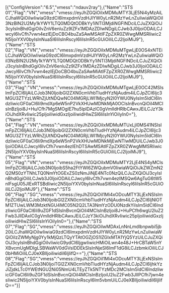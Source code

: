 [{"ConfigVersion":"6.5","vmess":"ndauv2ray"},{"Name":"STS 01","Flag":"VN","vmess":"vmess://eyJhZGQiOiIxMDMuMTY3LjE5Ni4yMzAiLCJhaWQiOiIwIiwiaG9zdCI6ImxpdmVzdHJlYW0yLnR2MzYwLnZuIiwiaWQiOiI3NzBlN2U2My1kYWY1LTQ0MDQtODBkYy1iNTI3MjdiNGFlNDciLCJuZXQiOiJ3cyIsInBhdGgiOiIvZnV6enluZz9lZFx1MDAzZDIwNDgiLCJwb3J0IjoiODAiLCJwcyI6IvCfh7vwn4ezIEjDoCBO4buZaSAwMSAtIFZpZXR0ZWwgMMSRIiwic2N5IjoiYXV0byIsInNuaSI6IiIsInRscyI6IiIsInR5cGUiOiIiLCJ2IjoiMiJ9"},{"Name":"STS 02","Flag":"VN","vmess":"vmess://eyJhZGQiOiIxMDMuMTgwLjE0OS4xNTEiLCJhaWQiOiIwIiwiaG9zdCI6ImxpdmVzdHJlYW0yLnR2MzYwLnZuIiwiaWQiOiI3NzBlN2U2My1kYWY1LTQ0MDQtODBkYy1iNTI3MjdiNGFlNDciLCJuZXQiOiJ3cyIsInBhdGgiOiIvZnV6enluZz9lZFx1MDAzZDIwNDgiLCJwb3J0IjoiODAiLCJwcyI6IvCfh7vwn4ezIEjDoCBO4buZaSAwMiAtIFZpZXR0ZWwgMMSRIiwic2N5IjoiYXV0byIsInNuaSI6IiIsInRscyI6IiIsInR5cGUiOiIiLCJ2IjoiMiJ9"},{"Name":"STS 03","Flag":"VN","vmess":"vmess://eyJhZGQiOiIxMDMuMTgwLjE0OC42MSIsImFpZCI6IjAiLCJob3N0IjoibGl2ZXN0cmVhbTIudHYzNjAudm4iLCJpZCI6Ijc3MGU3ZTYzLWRhZjUtNDQwNC04MGRjLWI1MjcyN2I0YWU0NyIsIm5ldCI6IndzIiwicGF0aCI6Ii9mdXp6eW5nP2VkXHUwMDNkMjA0OCIsInBvcnQiOiI4MCIsInBzIjoi8J+Hu/Cfh7MgSMOgIE7hu5lpIDAzIC0gVmlldHRlbCAwxJEiLCJzY3kiOiJhdXRvIiwic25pIjoiIiwidGxzIjoiIiwidHlwZSI6IiIsInYiOiIyIn0="},{"Name":"STS 04","Flag":"VN","vmess":"vmess://eyJhZGQiOiIxMDMuMTUxLjI0MS41NSIsImFpZCI6IjAiLCJob3N0IjoibGl2ZXN0cmVhbTIudHYzNjAudm4iLCJpZCI6Ijc3MGU3ZTYzLWRhZjUtNDQwNC04MGRjLWI1MjcyN2I0YWU0NyIsIm5ldCI6IndzIiwicGF0aCI6Ii9mdXp6eW5nP2VkXHUwMDNkMjEwNTIwMDUiLCJwb3J0IjoiODAiLCJwcyI6IvCfh7vwn4ezIEhDTSAwMSAtIFZpZXR0ZWwgMMSRIiwic2N5IjoiYXV0byIsInNuaSI6IiIsInRscyI6IiIsInR5cGUiOiIiLCJ2IjoiMiJ9"},{"Name":"STS 05","Flag":"VN","vmess":"vmess://eyJhZGQiOiIxMDMuMTY2LjE4NS4yMCIsImFpZCI6IjAiLCJob3N0IjoibS5ha2FtYWl6ZWQubmV0IiwiaWQiOiJkZWZmN2Q2MS0zYTNhLTQ0NmYtOGExZS0zNmJiNjE4NTc0NzQiLCJuZXQiOiJ3cyIsInBhdGgiOiIiLCJwb3J0IjoiODAiLCJwcyI6IvCfh7vwn4ezIMSQw6AgTuG6tW5nIFsgU05JIExRTSBdIiwic2N5IjoiYXV0byIsInNuaSI6IiIsInRscyI6IiIsInR5cGUiOiIiLCJ2IjoiMiJ9"},{"Name":"STS 06","Flag":"SG","vmess":"vmess://eyJhZGQiOiI1Mi4xODcuMTY3LjExNSIsImFpZCI6IjAiLCJob3N0IjoibGl2ZXN0cmVhbTIudHYzNjAudm4iLCJpZCI6IjNlOTM1ZTUwLWM3MzktNGU4MC05N2Q2LTA3NmYzODU0NzdkYiIsIm5ldCI6IndzIiwicGF0aCI6Ii9uZGF1dSIsInBvcnQiOiI4MCIsInBzIjoi8J+HuPCfh6wgU2luZ2Fwb3JlIDAxIC0gVmlldHRlbCAwxJEiLCJzY3kiOiJhdXRvIiwic25pIjoiIiwidGxzIjoiIiwidHlwZSI6IiIsInYiOiIyIn0="},{"Name":"STS 07","Flag":"SG","vmess":"vmess://eyJhZGQiOiIwMDAxLnNnLmdlbnpwbi5jb20iLCJhaWQiOiIwIiwiaG9zdCI6ImxpdmVzdHJlYW0yLnR2MzYwLnZuIiwiaWQiOiIzZWMyNjg0Yy1kMjQzLTQyYTAtOGZjOS1lZGIxMTA1YjQ5YzUiLCJuZXQiOiJ3cyIsInBhdGgiOiIvIiwicG9ydCI6IjgwIiwicHMiOiLwn4e48J+HrCBTaW5nYXBvcmUgMDIgLSBWaWV0dGVsIDDEkSIsInNjeSI6ImF1dG8iLCJzbmkiOiIiLCJ0bHMiOiIiLCJ0eXBlIjoiIiwidiI6IjIifQ=="},{"Name":"STS 08","Flag":"SG","vmess":"vmess://eyJhZGQiOiI1Mi4xODcuMTY3LjExNSIsImFpZCI6IjAiLCJob3N0IjoiTGl2ZXN0cmVhbTIudHYzNjAudm4iLCJpZCI6IjhkYzJiZjdkLTc0YWEtNGU2Ni05NmU4LTEyZTk5NTYzMDc2MCIsIm5ldCI6IndzIiwicGF0aCI6Ii9uZGF1dSIsInBvcnQiOiI4MCIsInBzIjoiU2luZ2Fwb3JlIPCfh7jwn4esIiwic2N5IjoiYXV0byIsInNuaSI6IiIsInRscyI6Im5vbmUiLCJ0eXBlIjoiIiwidiI6IjIifQ=="}]
